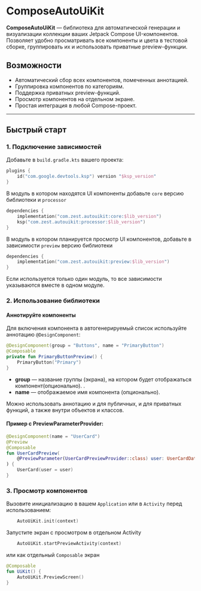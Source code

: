 
# ComposeAutoUiKit

**ComposeAutoUiKit** — библиотека для автоматической генерации и визуализации коллекции ваших Jetpack Compose UI-компонентов. Позволяет удобно просматривать все компоненты и цвета в тестовой сборке, группировать их и использовать приватные preview-функции.

## Возможности

- Автоматический сбор всех компонентов, помеченных аннотацией.
- Группировка компонентов по категориям.
- Поддержка приватных preview-функций.
- Просмотр компонентов на отдельном экране.
- Простая интеграция в любой Compose-проект.

---  

## Быстрый старт

### 1. Подключение зависимостей

Добавьте в `build.gradle.kts` вашего проекта:

```kotlin  
plugins {  
    id("com.google.devtools.ksp") version "$ksp_version"
}  
```

В модуль в котором находятся UI компоненты добавьте `core` версию библиотеки и `processor`

```kotlin
dependencies {  
    implementation("com.zest.autouikit:core:$lib_version") 
    ksp("com.zest.autouikit:processor:$lib_version")
}  
```  

В модуль в котором планируется просмотр UI компонентов, добавьте в зависимости `preview` версию библиотеки

```kotlin
dependencies {  
    implementation("com.zest.autouikit:preview:$lib_version")
}  
```  

Если используется только один модуль, то все зависимости указываются вместе в одном модуле.

### 2. Использование библиотеки

####  Аннотируйте компоненты

Для включения компонента в автогенерируемый список используйте аннотацию `@DesignComponent`:

```kotlin  
@DesignComponent(group = "Buttons", name = "PrimaryButton")  
@Composable  
private fun PrimaryButtonPreview() {  
    PrimaryButton("Primary")
}  
```  

- **group** — название группы (экрана), на котором будет отображаться компонент(опционально).  .
- **name** — отображаемое имя компонента (опционально).

Можно использовать аннотацию и для публичных, и для приватных функций, а также внутри объектов и классов.

#### Пример с PreviewParameterProvider:

```kotlin  
@DesignComponent(name = "UserCard")  
@Preview  
@Composable  
fun UserCardPreview(  
    @PreviewParameter(UserCardPreviewProvider::class) user: UserCardData  
) {  
    UserCard(user = user)  
}  
```    

### 3. Просмотр компонентов

Вызовите инициализацию в вашем `Application` или в `Activity` перед использованием:

```kotlin  
    AutoUiKit.init(context)  
```  

Запустите экран с просмотром в отдельном Activity
```kotlin
    AutoUiKit.startPreviewActivity(context)
```

или как отдельный `Composable` экран

```kotlin
@Composable  
fun UiKit() {  
    AutoUiKit.PreviewScreen()  
}
```
